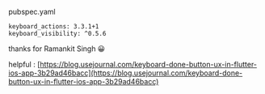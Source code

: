 
pubspec.yaml

	keyboard_actions: 3.3.1+1 
	keyboard_visibility: ^0.5.6

thanks for Ramankit Singh 😀

helpful :  [https://blog.usejournal.com/keyboard-done-button-ux-in-flutter-ios-app-3b29ad46bacc](https://blog.usejournal.com/keyboard-done-button-ux-in-flutter-ios-app-3b29ad46bacc)
